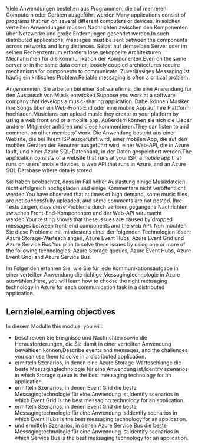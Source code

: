 <span data-ttu-id="fb222-101">Viele Anwendungen bestehen aus Programmen, die auf mehreren Computern oder Geräten ausgeführt werden.</span><span class="sxs-lookup"><span data-stu-id="fb222-101">Many applications consist of programs that run on several different computers or devices.</span></span> <span data-ttu-id="fb222-102">In solchen verteilten Anwendungen müssen Nachrichten zwischen den Komponenten über Netzwerke und große Entfernungen gesendet werden.</span><span class="sxs-lookup"><span data-stu-id="fb222-102">In such distributed applications, messages must be sent between the components across networks and long distances.</span></span> <span data-ttu-id="fb222-103">Selbst auf demselben Server oder im selben Rechenzentrum erfordern lose gekoppelte Architekturen Mechanismen für die Kommunikation der Komponenten.</span><span class="sxs-lookup"><span data-stu-id="fb222-103">Even on the same server or in the same data center, loosely coupled architectures require mechanisms for components to communicate.</span></span> <span data-ttu-id="fb222-104">Zuverlässiges Messaging ist häufig ein kritisches Problem.</span><span class="sxs-lookup"><span data-stu-id="fb222-104">Reliable messaging is often a critical problem.</span></span>

<span data-ttu-id="fb222-105">Angenommen, Sie arbeiten bei einer Softwarefirma, die eine Anwendung für den Austausch von Musik entwickelt.</span><span class="sxs-lookup"><span data-stu-id="fb222-105">Suppose you work at a software company that develops a music-sharing application.</span></span> <span data-ttu-id="fb222-106">Dabei können Musiker ihre Songs über ein Web-Front-End oder eine mobile App auf Ihre Plattform hochladen.</span><span class="sxs-lookup"><span data-stu-id="fb222-106">Musicians can upload music they create to your platform by using a web front end or a mobile app.</span></span> <span data-ttu-id="fb222-107">Außerdem können sie sich die Lieder anderer Mitglieder anhören und diese kommentieren.</span><span class="sxs-lookup"><span data-stu-id="fb222-107">They can listen to and comment on other members' work.</span></span> <span data-ttu-id="fb222-108">Die Anwendung besteht aus einer Website, die bei Ihrem ISP ausgeführt wird, einer mobilen App, die auf den mobilen Geräten der Benutzer ausgeführt wird, einer Web-API, die in Azure läuft, und einer Azure SQL-Datenbank, in der Daten gespeichert werden.</span><span class="sxs-lookup"><span data-stu-id="fb222-108">The application consists of a website that runs at your ISP, a mobile app that runs on users' mobile devices, a web API that runs in Azure, and an Azure SQL Database where data is stored.</span></span>

<span data-ttu-id="fb222-109">Sie haben beobachtet, dass im Fall hoher Auslastung einige Musikdateien nicht erfolgreich hochgeladen und einige Kommentare nicht veröffentlicht werden.</span><span class="sxs-lookup"><span data-stu-id="fb222-109">You have observed that at times of high demand, some music files are not successfully uploaded, and some comments are not posted.</span></span> <span data-ttu-id="fb222-110">Ihre Tests zeigen, dass diese Probleme durch verloren gegangene Nachrichten zwischen Front-End-Komponenten und der Web-API verursacht werden.</span><span class="sxs-lookup"><span data-stu-id="fb222-110">Your testing shows that these issues are caused by dropped messages between front-end components and the web API.</span></span> <span data-ttu-id="fb222-111">Nun möchten Sie diese Probleme mit mindestens einer der folgenden Technologien lösen: Azure Storage-Warteschlangen, Azure Event Hubs, Azure Event Grid und Azure Service Bus.</span><span class="sxs-lookup"><span data-stu-id="fb222-111">You plan to solve these issues by using one or more of the following technologies: Azure Storage queues, Azure Event Hubs, Azure Event Grid, and Azure Service Bus.</span></span>

<span data-ttu-id="fb222-112">Im Folgenden erfahren Sie, wie Sie für jede Kommunikationsaufgabe in einer verteilten Anwendung die richtige Messagingtechnologie in Azure auswählen.</span><span class="sxs-lookup"><span data-stu-id="fb222-112">Here, you will learn how to choose the right messaging technology in Azure for each communication task in a distributed application.</span></span>

## <a name="learning-objectives"></a><span data-ttu-id="fb222-113">Lernziele</span><span class="sxs-lookup"><span data-stu-id="fb222-113">Learning objectives</span></span>
<span data-ttu-id="fb222-114">In diesem Modul</span><span class="sxs-lookup"><span data-stu-id="fb222-114">In this module, you will:</span></span>

- <span data-ttu-id="fb222-115">beschreiben Sie Ereignisse und Nachrichten sowie die Herausforderungen, die Sie damit in einer verteilten Anwendung bewältigen können,</span><span class="sxs-lookup"><span data-stu-id="fb222-115">Describe events and messages, and the challenges you can use them to solve in a distributed application.</span></span>
- <span data-ttu-id="fb222-116">ermitteln Szenarios, in denen eine Azure Storage-Warteschlange die beste Messagingtechnologie für eine Anwendung ist,</span><span class="sxs-lookup"><span data-stu-id="fb222-116">Identify scenarios in which Storage queue is the best messaging technology for an application.</span></span>
- <span data-ttu-id="fb222-117">ermitteln Szenarios, in denen Event Grid die beste Messagingtechnologie für eine Anwendung ist,</span><span class="sxs-lookup"><span data-stu-id="fb222-117">Identify scenarios in which Event Grid is the best messaging technology for an application.</span></span>
- <span data-ttu-id="fb222-118">ermitteln Szenarios, in denen Event Grid die beste Messagingtechnologie für eine Anwendung ist</span><span class="sxs-lookup"><span data-stu-id="fb222-118">Identify scenarios in which Event Hubs is the best messaging technology for an application.</span></span>
- <span data-ttu-id="fb222-119">und ermitteln Szenarios, in denen Azure Service Bus die beste Messagingtechnologie für eine Anwendung ist.</span><span class="sxs-lookup"><span data-stu-id="fb222-119">Identify scenarios in which Service Bus is the best messaging technology for an application.</span></span>